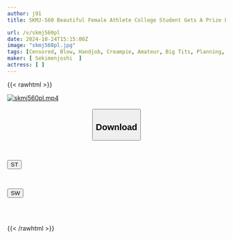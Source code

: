 ```yaml
---
author: j91
title: SKMJ-560 Beautiful Female Athlete College Student Gets A Prize For Making You Cum With Her Well-trained Body And Erotic Techniques! A Continuous Ejaculation Challenge Covered In Sperm! If It's To Make You Cum, I'll Even Insert It Raw Into Her Pink Pussy (゜Д゜) Sweaty Creampie Sex In The Spring Ww 39 Shots SP2

url: /v/skmj560pl
date: 2024-10-24T15:15:00Z
image: "skmj560pl.jpg"
tags: [Censored, Blow, Handjob, Creampie, Amateur, Big Tits, Planning, Cowgirl, Nampa, Slender, Female College Student	]
maker: [ Sekimenjoshi  ]
actress: [ ]
---
```



{{< rawhtml >}}

<div class="video" data-videoid="GpkjRlbpgGiV9Z">
    <a href="javascript:;">
        <img src="/v/skmj560pl/skmj560pl.jpg" width="WIDTH" height="HEIGHT" alt="skmj560pl.mp4" loading="lazy">
    </a>
</div>

<script type="text/javascript" src="https://j91.asia/asset/on-demand-st.js"></script>

<br>
  <link rel="stylesheet" href="https://j91.asia/asset/bs5.css">
  
  <center>
  <button class="btn btn-primary" type="button" data-bs-toggle="collapse" data-bs-target=".multi-collapse" aria-expanded="false" aria-controls="multiCollapseExample1 multiCollapseExample2"><h2>Download</h2></button></center>
</p>
<div class="row">
  <div class="col">
    <div class="collapse multi-collapse" id="multiCollapseExample1">
      <div class="card card-body">
	      	      <br>
<div class="buttons">  
<p><a href="/v/skmj560pl/st.html" target="_blank"><button class="btn-hover color-3"><i class="fa fa-download"></i> ST</button></a></p></div>
    </div>
  </div>
</div>
  <div class="col">
    <div class="collapse multi-collapse" id="multiCollapseExample2">
      <div class="card card-body">
	      <br>
<div class="buttons">
<p><a href="/v/skmj560pl/sw.html" target="_blank"><button class="btn-hover color-2"><i class="fa fa-download"></i> SW</button></a></p></div>
<br><br>
      </div>
    </div>
  </div>
</div>

{{< /rawhtml >}}
